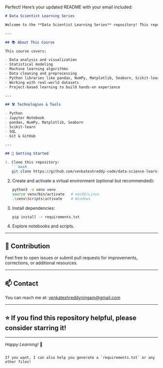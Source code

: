 Perfect! Here’s your updated README with your email included:

````markdown
# Data Scientist Learning Series

Welcome to the **Data Scientist Learning Series** repository! This repo is dedicated to tracking my progress, notes, and learning as I explore data science concepts, tools, and techniques.

---

## 📚 About This Course

This course covers:

- Data analysis and visualization  
- Statistical modeling  
- Machine learning algorithms  
- Data cleaning and preprocessing  
- Python libraries like pandas, NumPy, Matplotlib, Seaborn, Scikit-learn  
- Working with real-world datasets  
- Project-based learning to build hands-on experience  

---

## 🛠️ Technologies & Tools

- Python  
- Jupyter Notebook  
- pandas, NumPy, Matplotlib, Seaborn  
- Scikit-learn  
- SQL  
- Git & GitHub  

---

## 🚀 Getting Started

1. Clone this repository:
   ```bash
   git clone https://github.com/venkateshreddy-code/data-science-learning-series.git
````

2. Create and activate a virtual environment (optional but recommended):

   ```bash
   python3 -m venv venv
   source venv/bin/activate   # macOS/Linux
   .\venv\Scripts\activate    # Windows
   ```

3. Install dependencies:

   ```bash
   pip install -r requirements.txt
   ```

4. Explore notebooks and scripts.

---

## 🤝 Contribution

Feel free to open issues or submit pull requests for improvements, corrections, or additional resources.

---

## 📫 Contact

You can reach me at: [venkateshreddyningam@gmail.com](mailto:venkateshreddyningam@gmail.com)

---

## ⭐ If you find this repository helpful, please consider starring it!

---

*Happy Learning!* 🚀

```

If you want, I can also help you generate a `requirements.txt` or any other files!
```
